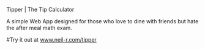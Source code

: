Tipper | The Tip Calculator

A simple Web App designed for those who love to dine with friends but hate the after meal math exam.


#Try it out at
www.neil-r.com/tipper
